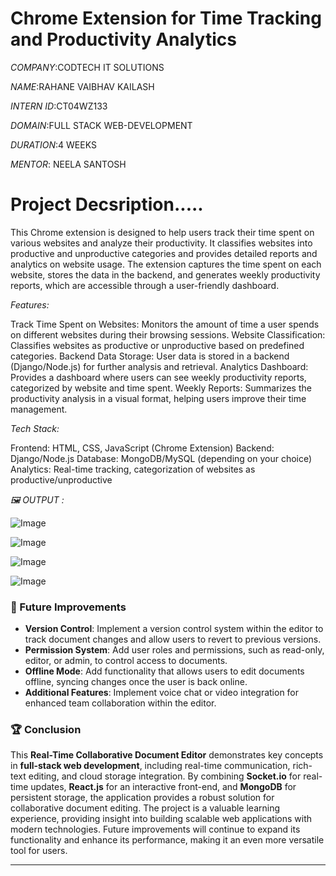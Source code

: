 # Chrome Extension for Time Tracking and Productivity Analytics

*COMPANY*:CODTECH IT SOLUTIONS

*NAME*:RAHANE VAIBHAV KAILASH

*INTERN ID*:CT04WZ133

*DOMAIN*:FULL STACK WEB-DEVELOPMENT

*DURATION*:4 WEEKS

*MENTOR*: NEELA SANTOSH

# Project Decsription.....

This Chrome extension is designed to help users track their time spent on various websites and analyze their productivity. 
It classifies websites into productive and unproductive categories and provides detailed reports and analytics on website usage. 
The extension captures the time spent on each website, stores the data in the backend, and generates weekly productivity reports,
which are accessible through a user-friendly dashboard.

*Features:*

Track Time Spent on Websites: Monitors the amount of time a user spends on different websites during their browsing sessions.
Website Classification: Classifies websites as productive or unproductive based on predefined categories.
Backend Data Storage: User data is stored in a backend (Django/Node.js) for further analysis and retrieval.
Analytics Dashboard: Provides a dashboard where users can see weekly productivity reports, categorized by website and time spent.
Weekly Reports: Summarizes the productivity analysis in a visual format, helping users improve their time management.

*Tech Stack:*

Frontend: HTML, CSS, JavaScript (Chrome Extension)
Backend: Django/Node.js
Database: MongoDB/MySQL (depending on your choice)
Analytics: Real-time tracking, categorization of websites as productive/unproductive

*🖼️ OUTPUT :*

![Image](https://github.com/user-attachments/assets/ae278ba1-f640-4945-93bb-40e111461c0d)

![Image](https://github.com/user-attachments/assets/bc4da651-4a43-47f0-ac28-7173d907bff6)

![Image](https://github.com/user-attachments/assets/3b3b0b86-b365-4313-b59f-7e9f34f69004)

![Image](https://github.com/user-attachments/assets/4a438ce9-c196-4c43-ada1-dcaca8356c25)

### 📝 Future Improvements

- **Version Control**: Implement a version control system within the editor to track document changes and allow users to revert to previous versions.
- **Permission System**: Add user roles and permissions, such as read-only, editor, or admin, to control access to documents.
- **Offline Mode**: Add functionality that allows users to edit documents offline, syncing changes once the user is back online.
- **Additional Features**: Implement voice chat or video integration for enhanced team collaboration within the editor.

### 🏆 Conclusion

This **Real-Time Collaborative Document Editor** demonstrates key concepts in **full-stack web development**, including real-time communication, rich-text editing, and cloud storage integration. By combining **Socket.io** for real-time updates, **React.js** for an interactive front-end, and **MongoDB** for persistent storage, the application provides a robust solution for collaborative document editing. The project is a valuable learning experience, providing insight into building scalable web applications with modern technologies. Future improvements will continue to expand its functionality and enhance its performance, making it an even more versatile tool for users.

---
